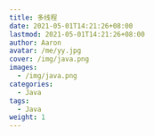 ```yaml
---
title: 多线程
date: 2021-05-01T14:21:26+08:00
lastmod: 2021-05-01T14:21:26+08:00
author: Aaron
avatar: /me/yy.jpg
cover: /img/java.png
images:
  - /img/java.png
categories:
  - Java
tags:
  - Java
weight: 1
---
```


